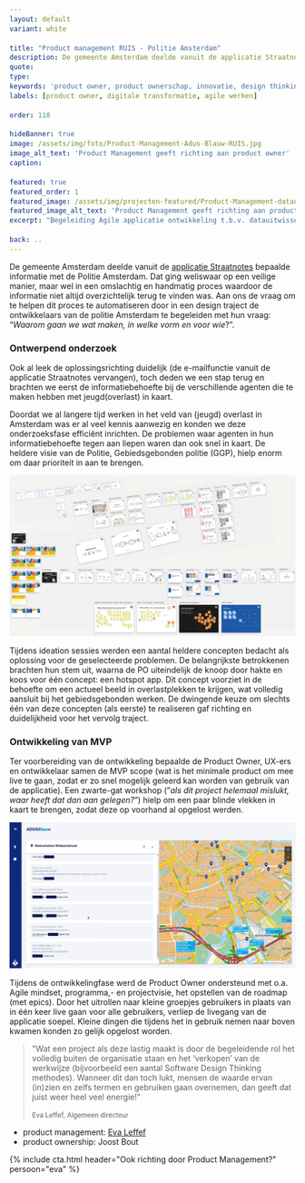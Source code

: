 ```yaml
---
layout: default
variant: white

title: "Product management RUIS - Politie Amsterdam"
description: De gemeente Amsterdam deelde vanuit de applicatie Straatnotes bepaalde informatie met de Politie Amsterdam. Dat ging weliswaar op een veilige manier, maar wel in een omslachtig en handmatig proces waardoor de informatie niet altijd overzichtelijk terug te vinden was. Aan ons de vraag om te helpen dit proces te automatiseren door in een design traject de ontwikkelaars van de politie Amsterdam te begeleiden met hun vraag:Waarom gaan we wat maken, in welke vorm en voor wie.
quote:
type:
keywords: 'product owner, product ownerschap, innovatie, design thinking, software design thinking, digitalisering, digitale transformatie, zorg, ouderenzorg, nieuwe website'
labels: [product owner, digitale transformatie, agile werken]

order: 110

hideBanner: true
image: /assets/img/foto/Product-Management-Adus-Blauw-RUIS.jpg
image_alt_text: 'Product Management geeft richting aan product owner'
caption:

featured: true
featured_order: 1
featured_image: /assets/img/projecten-featured/Product-Management-datauitwisseling-gemeente-politie.jpg
featured_image_alt_text: 'Product Management geeft richting aan product owner'
excerpt: "Begeleiding Agile applicatie ontwikkeling t.b.v. datauitwisseling gemeente en politie."

back: ..
---
```

De gemeente Amsterdam deelde vanuit de [applicatie Straatnotes](https://www.tiltshift.nl/projecten/opknippen-straatnotes/) bepaalde informatie met de Politie Amsterdam. Dat ging weliswaar op een veilige manier, maar wel in een omslachtig en handmatig proces waardoor de informatie niet altijd overzichtelijk terug te vinden was. Aan ons de vraag om te helpen dit proces te automatiseren door in een design traject de ontwikkelaars van de politie Amsterdam te begeleiden met hun vraag: “*Waarom gaan we wat maken, in welke vorm en voor wie*?”.

### Ontwerpend onderzoek

Ook al leek de oplossingsrichting duidelijk (de e-mailfunctie vanuit de applicatie Straatnotes vervangen), toch deden we een stap terug en brachten we eerst de informatiebehoefte bij de verschillende agenten die te maken hebben met jeugd(overlast) in kaart.

Doordat we al langere tijd werken in het veld van (jeugd) overlast in Amsterdam was er al veel kennis aanwezig en konden we deze onderzoeksfase efficiënt inrichten. De problemen waar agenten in hun informatiebehoefte tegen aan liepen waren dan ook snel in kaart. De heldere visie van de Politie, Gebiedsgebonden politie (GGP), hielp enorm om daar prioriteit in aan te brengen.

<div class="article-image">
    <img src="/assets/img/foto/Product-Management-Adus-Blauw-RUIS.jpg" alt="Product Management en richting voor Product Owner">
</div>

Tijdens ideation sessies werden een aantal heldere concepten bedacht als oplossing voor de geselecteerde problemen. De belangrijkste betrokkenen brachten hun stem uit, waarna de PO uiteindelijk de knoop door hakte en koos voor één concept: een hotspot app. Dit concept voorziet in de behoefte om een actueel beeld in overlastplekken te krijgen, wat volledig aansluit bij het gebiedsgebonden werken. De dwingende keuze om slechts één van deze concepten (als eerste) te realiseren gaf richting en duidelijkheid voor het vervolg traject. 

### Ontwikkeling van MVP

Ter voorbereiding van de ontwikkeling bepaalde de Product Owner, UX-ers en ontwikkelaar samen de MVP scope (wat is het minimale product om mee live te gaan, zodat er zo snel mogelijk geleerd kan worden van gebruik van de applicatie). Een zwarte-gat workshop (”*als dit project helemaal mislukt, waar heeft dat dan aan gelegen?*”) hielp om een paar blinde vlekken in kaart te brengen, zodat deze op voorhand al opgelost werden.

<div class="article-image">
    <img src="/assets/img/foto/Begeleiding-agile-ontwikkeling-data-uitwisseling-politie-gemeente.jpg">
</div>

Tijdens de ontwikkelingfase werd de Product Owner ondersteund met o.a. Agile mindset, programma,- en projectvisie, het opstellen van de roadmap (met epics). Door het uitrollen naar kleine groepjes gebruikers in plaats van in één keer live gaan voor alle gebruikers, verliep de livegang van de applicatie soepel. Kleine dingen die tijdens het in gebruik nemen naar boven kwamen konden zo gelijk opgelost worden.

> "Wat een project als deze lastig maakt is door de begeleidende rol het volledig buiten de organisatie staan en het ‘verkopen’ van de werkwijze (bijvoorbeeld een aantal Software Design Thinking methodes). Wanneer dit dan toch lukt, mensen de waarde ervan (in)zien en zelfs termen en gebruiken gaan overnemen, dan geeft dat juist weer heel veel energie!"
>
> <small>Eva Leffef, Algemeen directeur</small>

- product management: [Eva Leffef](/mensen/eva-leffef/)
- product ownership: Joost Bout
                                                                    
{% include cta.html header="Ook richting door Product Management?" persoon="eva" %}
